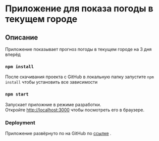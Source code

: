# Приложение для показа погоды в текущем городе

## Описание

Приложение показывает прогноз погоды в текущем городе на 3 дня вперёд

### `npm install`

После скачивания проекта с GitHub в локальную папку запустите `npm install` чтобы установить все зависимости

### `npm start`

Запускает приложние в режиме разработки.\
Откройте [http://localhost:3000](http://localhost:3000) чтобы посмотреть его в браузере.


### Deployment
Приложение развёрнуто по на GitHub по [ссылке](https://rroll545/city-weather-forecast) .

